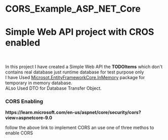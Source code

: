 # CORS_Example_ASP_NET_Core

<H1>Simple Web API project with CROS enabled</H1>
<br>
<p>In this project I have created a Simple Web API the <b>TODOItems</b> which don't contains real database just runtime database for test purpose only <br>
I have Used <U>Microsot.EntityFrameworkCore.InMemory</U> package for temporary in memory database.<br>
ALso Used DTO for Database Transfer Object.<br>
</p>
<div>
  <h3>CORS Enabling</h3>
  <b>https://learn.microsoft.com/en-us/aspnet/core/security/cors?view=aspnetcore-9.0</b>
  <p>follow the above link to implement CORS an use one of three methos to enable CORS</p>
</div>
